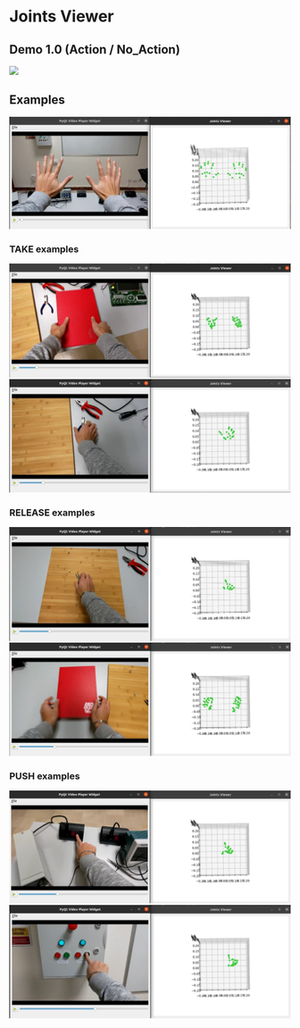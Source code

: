 # Joints Viewer



## Demo 1.0 (Action / No_Action)

<img src="./img/Video_Demo.gif">



## Examples

<img src="img/01.jpg">

### TAKE examples

<img src="img/02.jpg">
<img src="img/03.jpg">

### RELEASE examples

<img src="img/04.jpg">
<img src="img/05.jpg">

### PUSH examples

<img src="img/06.jpg">
<img src="img/07.jpg">